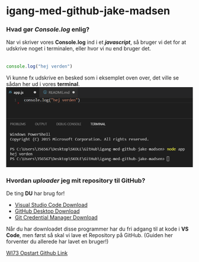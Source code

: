# igang-med-github-jake-madsen

### Hvad gør **_Console.log_** enlig?

Nar vi skriver vores __Console.log__ ind i et **_javascript_**, så bruger vi det for at udskrive noget i terminalen, eller hvor vi nu end bruger det.

``` javascript 

console.log("hej verden")

```

Vi kunne fx udskrive en besked som i eksemplet oven over, det ville se sådan her ud i vores **terminal**.
![Billedet virker ikke! Ups, prøv igen senere](https://github.com/wi73c-praktisk-web/igang-med-github-jake-madsen/blob/master/img/eksempel1.png?raw=trueg "Eksempel 1")


### Hvordan **_uploader_** jeg mit repository til **GitHub**?

De ting __DU__ har brug for!

* [Visual Studio Code Download](https://code.visualstudio.com/ "Download VS Code")
* [GitHub Desktop Download](https://desktop.github.com/ "Download GitHub Desktop")
* [Git Credential Manager Download](https://github.com/Microsoft/Git-Credential-Manager-for-Windows/releases/tag/v1.12.0 "Download Credentials Manager")


Når du har downloadet disse programmer har du fri adgang til at kode i **VS Code**, men først så skal vi lave et Repository på GitHub. (Guiden her forventer du allerede har lavet en bruger!)








[WI73 Opstart Github Link](https://github.com/rts-cmk/WI73-Opstart "WI73 Opstart")